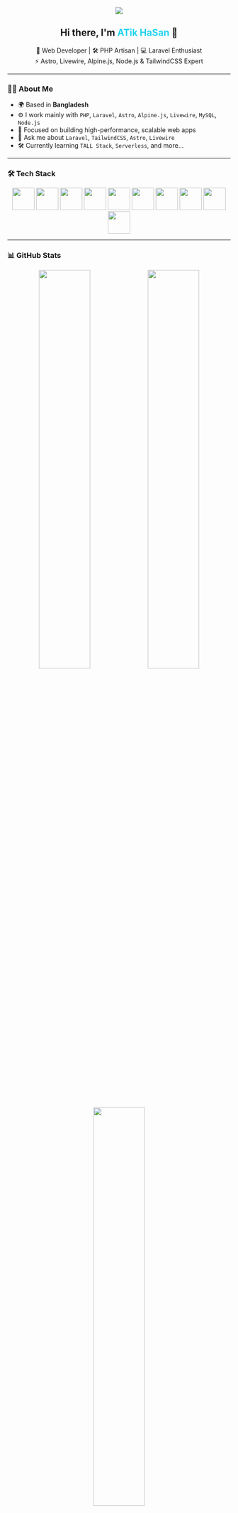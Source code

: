 <!-- Profile Header -->
<p align="center">
  <img src="https://capsule-render.vercel.app/api?type=waving&color=0F172A&height=200&section=header&text=ATik%20HaSan%20👨‍💻&fontSize=40&fontColor=FFFFFF" />
</p>

<h2 align="center">Hi there, I'm <span style="color:#22d3ee">ATik HaSan</span> 👋</h2>

<p align="center">
  🚀 Web Developer | 🛠️ PHP Artisan | 💻 Laravel Enthusiast <br/>
  ⚡ Astro, Livewire, Alpine.js, Node.js & TailwindCSS Expert
</p>

---

### 👨‍💻 About Me

- 🌍 Based in **Bangladesh**
- ⚙️ I work mainly with `PHP`, `Laravel`, `Astro`, `Alpine.js`, `Livewire`, `MySQL`, `Node.js`
- 🎯 Focused on building high-performance, scalable web apps
- 💬 Ask me about `Laravel`, `TailwindCSS`, `Astro`, `Livewire`
- 🛠️ Currently learning `TALL Stack`, `Serverless`, and more...

---

### 🛠️ Tech Stack

<p align="center">
  <img src="https://cdn.jsdelivr.net/gh/devicons/devicon/icons/php/php-original.svg" width="50" />
  <img src="https://cdn.jsdelivr.net/gh/devicons/devicon/icons/laravel/laravel-plain.svg" width="50" />
  <img src="https://cdn.jsdelivr.net/gh/devicons/devicon/icons/mysql/mysql-original-wordmark.svg" width="50" />
  <img src="https://cdn.jsdelivr.net/gh/devicons/devicon/icons/javascript/javascript-original.svg" width="50" />
  <img src="https://cdn.jsdelivr.net/gh/devicons/devicon/icons/nodejs/nodejs-original.svg" width="50" />
  <img src="https://cdn.jsdelivr.net/gh/devicons/devicon/icons/html5/html5-original.svg" width="50" />
  <img src="https://cdn.jsdelivr.net/gh/devicons/devicon/icons/css3/css3-original.svg" width="50" />
  <img src="https://cdn.jsdelivr.net/gh/devicons/devicon/icons/git/git-original.svg" width="50" />
  <img src="https://cdn.jsdelivr.net/gh/devicons/devicon/icons/github/github-original.svg" width="50" />
  <img src="https://cdn.jsdelivr.net/gh/devicons/devicon/icons/docker/docker-original.svg" width="50" />
</p>

---

### 📊 GitHub Stats

<p align="center">
  <img src="https://github-readme-stats.vercel.app/api?username=atikhasan&show_icons=true&theme=radical" width="48%" />
  <img src="https://github-readme-streak-stats.herokuapp.com/?user=atikhasan&theme=radical" width="48%" />
</p>

<p align="center">
  <img src="https://github-readme-stats.vercel.app/api/top-langs/?username=atikhasan&layout=compact&theme=radical" width="48%" />
</p>

---

### 🔥 Contribution Graph

<p align="center">
  <img src="https://github-readme-activity-graph.vercel.app/graph?username=atikhasan&bg_color=0d1117&color=22d3ee&line=0ea5e9&point=0ea5e9&area=true&hide_border=true" />
</p>

---

### 💼 Projects

Here are a few of my pinned repositories:

<p align="center">
  <a href="https://github.com/atikhasan"><img src="https://github-readme-stats.vercel.app/api/pin/?username=atikhasan&repo=your-repo-name&theme=radical" /></a>
  <a href="https://github.com/atikhasan"><img src="https://github-readme-stats.vercel.app/api/pin/?username=atikhasan&repo=your-repo-name&theme=radical" /></a>
</p>

---

### 🤝 Let's Connect

<p align="center">
  <a href="https://atikhasan.com" target="_blank">
    <img src="https://img.shields.io/badge/Portfolio-atikhasan.com-blue?style=for-the-badge&logo=vercel&logoColor=white" />
  </a>
  <a href="https://www.linkedin.com/in/atikhasan" target="_blank">
    <img src="https://img.shields.io/badge/LinkedIn-ATikHaSan-0077B5?style=for-the-badge&logo=linkedin&logoColor=white" />
  </a>
  <a href="mailto:atikhasandev@gmail.com">
    <img src="https://img.shields.io/badge/Gmail-atikhasandev@gmail.com-red?style=for-the-badge&logo=gmail&logoColor=white" />
  </a>
</p>

---

<p align="center">
  <img src="https://capsule-render.vercel.app/api?type=waving&color=0F172A&height=150&section=footer" />
</p>
